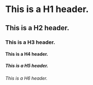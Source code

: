 # This is a H1 header.

## This is a H2 header.

### This is a H3 header.

#### This is a H4 header.

##### This is a H5 header.

###### This is a H6 header.

